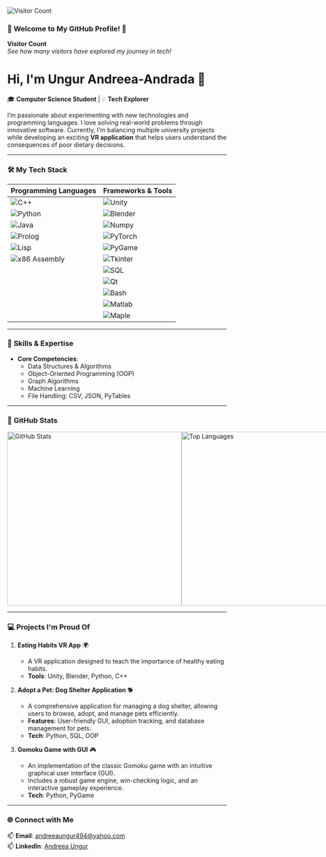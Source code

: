 ![Visitor Count](https://profile-counter.glitch.me/Andreea410/count.svg)  
### 🚀 **Welcome to My GitHub Profile!** 🌟  
**Visitor Count**  
*See how many visitors have explored my journey in tech!*  

# Hi, I'm Ungur Andreea-Andrada 👋

🎓 **Computer Science Student** | 💡 **Tech Explorer**

I’m passionate about experimenting with new technologies and programming languages. I love solving real-world problems through innovative software. Currently, I’m balancing multiple university projects while developing an exciting **VR application** that helps users understand the consequences of poor dietary decisions.

---

### 🛠️ **My Tech Stack**  

| **Programming Languages**  | **Frameworks & Tools**  |
|----------------------------|-------------------------|
| ![C++](https://img.shields.io/badge/-C++-00599C?logo=cplusplus&logoColor=white)  | ![Unity](https://img.shields.io/badge/-Unity-000000?logo=unity&logoColor=white)  |
| ![Python](https://img.shields.io/badge/-Python-3776AB?logo=python&logoColor=white)  | ![Blender](https://img.shields.io/badge/-Blender-F5792A?logo=blender&logoColor=white)  |
| ![Java](https://img.shields.io/badge/-Java-007396?logo=java&logoColor=white)  | ![Numpy](https://img.shields.io/badge/-Numpy-013243?logo=numpy&logoColor=white)  |
| ![Prolog](https://img.shields.io/badge/-Prolog-red)  | ![PyTorch](https://img.shields.io/badge/-PyTorch-EE4C2C?logo=pytorch&logoColor=white)  |
| ![Lisp](https://img.shields.io/badge/-Lisp-lightgrey)  | ![PyGame](https://img.shields.io/badge/-PyGame-green)  |
| ![x86 Assembly](https://img.shields.io/badge/-x86%20Assembly-blue)  | ![Tkinter](https://img.shields.io/badge/-Tkinter-orange)  |
|                          | ![SQL](https://img.shields.io/badge/-SQL-4479A1?logo=postgresql&logoColor=white)  |
|                          | ![Qt](https://img.shields.io/badge/-Qt-41CD52?logo=qt&logoColor=white)  |
|                          | ![Bash](https://img.shields.io/badge/-Bash-4EAA25?logo=gnubash&logoColor=white)  |
|                          | ![Matlab](https://img.shields.io/badge/-Matlab-0076A8)  |
|                          | ![Maple](https://img.shields.io/badge/-Maple-red)  |

---

### 🧠 **Skills & Expertise**

- **Core Competencies**:  
  - Data Structures & Algorithms  
  - Object-Oriented Programming (OOP)  
  - Graph Algorithms  
  - Machine Learning  
  - File Handling: CSV, JSON, PyTables  

---

### 🚀 **GitHub Stats**  

<div style="display: flex; justify-content: space-between;">
  <div>
    <img src="https://github-readme-stats.vercel.app/api?username=Andreea410&show_icons=true&theme=radical" alt="GitHub Stats" width="400">
  </div>
  <div>
    <img src="https://github-readme-stats.vercel.app/api/top-langs/?username=Andreea410&layout=compact&theme=radical" alt="Top Languages" width="400">
  </div>
</div>

---

### 💻 **Projects I'm Proud Of**  

1. **Eating Habits VR App** 🌍  
   - A VR application designed to teach the importance of healthy eating habits.  
   - **Tools**: Unity, Blender, Python, C++
       
2. **Adopt a Pet: Dog Shelter Application** 🐕  
   - A comprehensive application for managing a dog shelter, allowing users to browse, adopt, and manage pets efficiently.  
   - **Features**: User-friendly GUI, adoption tracking, and database management for pets.  
   - **Tech**: Python, SQL, OOP  

3. **Gomoku Game with GUI** 🎮  
   - An implementation of the classic Gomoku game with an intuitive graphical user interface (GUI).  
   - Includes a robust game engine, win-checking logic, and an interactive gameplay experience.  
   - **Tech**: Python, PyGame

---

### 🌐 **Connect with Me**  

📫 **Email**: andreeaungur494@yahoo.com  
📫 **LinkedIn**: [Andreea Ungur](https://www.linkedin.com/in/andreea-ungur-b45751306)
